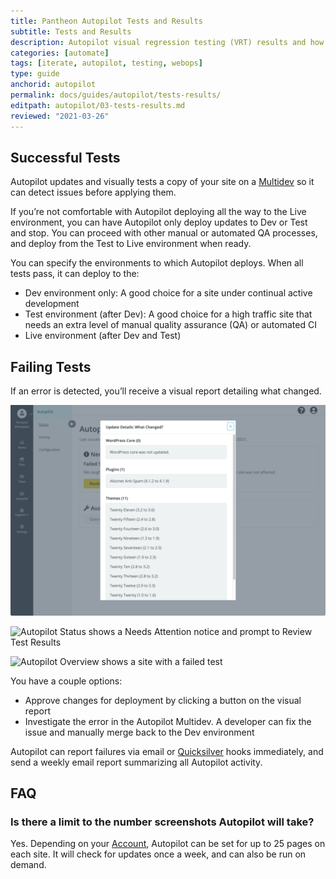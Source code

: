 ```yaml
---
title: Pantheon Autopilot Tests and Results
subtitle: Tests and Results
description: Autopilot visual regression testing (VRT) results and how to deal with failing tests.
categories: [automate]
tags: [iterate, autopilot, testing, webops]
type: guide
anchorid: autopilot
permalink: docs/guides/autopilot/tests-results/
editpath: autopilot/03-tests-results.md
reviewed: "2021-03-26"
---
```


## Successful Tests

Autopilot updates and visually tests a copy of your site on a [Multidev](/multidev) so it can detect issues before applying them.

If you’re not comfortable with Autopilot deploying all the way to the Live environment, you can have Autopilot only deploy updates to Dev or Test and stop. You can proceed with other manual or automated QA processes, and deploy from the Test to Live environment when ready.

You can specify the environments to which Autopilot deploys. When all tests pass, it can deploy to the:

- Dev environment only: A good choice for a site under continual active development
- Test environment (after Dev): A good choice for a high traffic site that needs an extra level of manual quality assurance (QA) or automated CI
- Live environment (after Dev and Test)

## Failing Tests

If an error is detected, you’ll receive a visual report detailing what changed.

![Autopilot Update Details shows a list of updates and the versions](../../../images/autopilot/autopilot-status-what-changed.png)

![Autopilot Status shows a Needs Attention notice and prompt to Review Test Results](../../../images/autopilot/autopilot-failed-screenshots.png)

![Autopilot Overview shows a site with a failed test](../../../images/autopilot/autopilot-overview-failed.png)

You have a couple options:

- Approve changes for deployment by clicking a button on the visual report
- Investigate the error in the Autopilot Multidev. A developer can fix the issue and manually merge back to the Dev environment

Autopilot can report failures via email or [Quicksilver](/quicksilver) hooks immediately, and send a weekly email report summarizing all Autopilot activity.

## FAQ

### Is there a limit to the number screenshots Autopilot will take?

Yes. Depending on your [Account](/support#support-features-and-response-times), Autopilot can be set for up to 25 pages on each site. It will check for updates once a week, and can also be run on demand.
